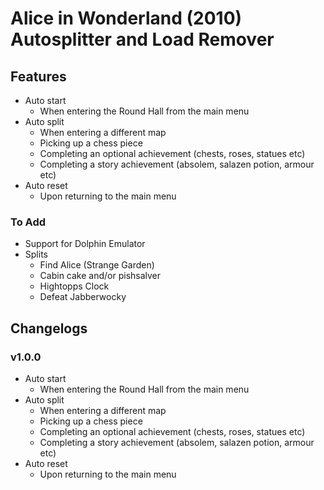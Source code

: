 # Alice in Wonderland (2010) Autosplitter and Load Remover

## Features
- Auto start
    - When entering the Round Hall from the main menu
- Auto split
    - When entering a different map
    - Picking up a chess piece
    - Completing an optional achievement (chests, roses, statues etc)
    - Completing a story achievement (absolem, salazen potion, armour etc)
- Auto reset
    - Upon returning to the main menu

### To Add
- Support for Dolphin Emulator
- Splits
    - Find Alice (Strange Garden)
    - Cabin cake and/or pishsalver
    - Hightopps Clock
    - Defeat Jabberwocky

## Changelogs
### v1.0.0
- Auto start
    - When entering the Round Hall from the main menu
- Auto split
    - When entering a different map
    - Picking up a chess piece
    - Completing an optional achievement (chests, roses, statues etc)
    - Completing a story achievement (absolem, salazen potion, armour etc)
- Auto reset
    - Upon returning to the main menu